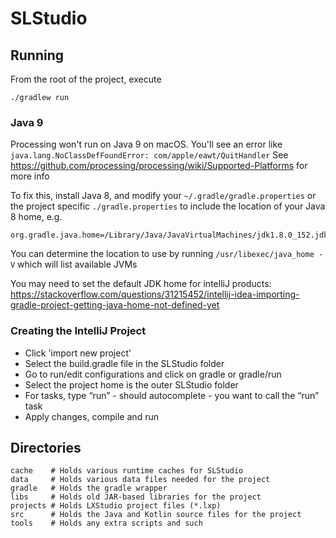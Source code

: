# SLStudio

## Running

From the root of the project, execute

    ./gradlew run

### Java 9
Processing won't run on Java 9 on macOS. You'll see an error like `java.lang.NoClassDefFoundError: com/apple/eawt/QuitHandler`
See https://github.com/processing/processing/wiki/Supported-Platforms for more info

To fix this, install Java 8, and modify your `~/.gradle/gradle.properties` or the project specific `./gradle.properties`
to include the location of your Java 8 home, e.g. 

    org.gradle.java.home=/Library/Java/JavaVirtualMachines/jdk1.8.0_152.jdk/Contents/Home
    
You can determine the location to use by running `/usr/libexec/java_home -V` which will list available JVMs

You may need to set the default JDK home for intelliJ products: https://stackoverflow.com/questions/31215452/intellij-idea-importing-gradle-project-getting-java-home-not-defined-yet

### Creating the IntelliJ Project

- Click 'import new project'
- Select the build.gradle file in the SLStudio folder
- Go to run/edit configurations and click on gradle or gradle/run
- Select the project home is the outer SLStudio folder
- For tasks, type “run” - should autocomplete - you want to call the “run” task
- Apply changes, compile and run 


## Directories

    cache    # Holds various runtime caches for SLStudio
    data     # Holds various data files needed for the project
    gradle   # Holds the gradle wrapper
    libs     # Holds old JAR-based libraries for the project
    projects # Holds LXStudio project files (*.lxp)
    src      # Holds the Java and Kotlin source files for the project
    tools    # Holds any extra scripts and such
    
